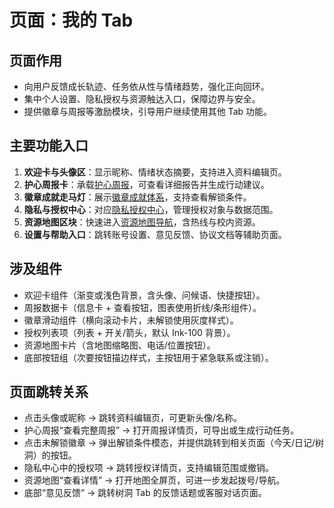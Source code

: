 # 页面：我的 Tab

## 页面作用
- 向用户反馈成长轨迹、任务依从性与情绪趋势，强化正向回环。
- 集中个人设置、隐私授权与资源触达入口，保障边界与安全。
- 提供徽章与周报等激励模块，引导用户继续使用其他 Tab 功能。

## 主要功能入口
1. **欢迎卡与头像区**：显示昵称、情绪状态摘要，支持进入资料编辑页。
2. **护心周报卡**：承载[护心周报](../功能文档/功能-护心周报.md)，可查看详细报告并生成行动建议。
3. **徽章成就走马灯**：展示[徽章成就体系](../功能文档/功能-徽章成就体系.md)，支持查看解锁条件。
4. **隐私与授权中心**：对应[隐私授权中心](../功能文档/功能-隐私授权中心.md)，管理授权对象与数据范围。
5. **资源地图区块**：快速进入[资源地图导航](../功能文档/功能-资源地图导航.md)，含热线与校内资源。
6. **设置与帮助入口**：跳转账号设置、意见反馈、协议文档等辅助页面。

## 涉及组件
- 欢迎卡组件（渐变或浅色背景，含头像、问候语、快捷按钮）。
- 周报数据卡（信息卡 + 查看按钮，图表使用折线/条形组件）。
- 徽章滑动组件（横向滚动卡片，未解锁使用灰度样式）。
- 授权列表项（列表 + 开关/箭头，默认 Ink-100 背景）。
- 资源地图卡片（含地图缩略图、电话/位置按钮）。
- 底部按钮组（次要按钮描边样式，主按钮用于紧急联系或注销）。

## 页面跳转关系
- 点击头像或昵称 → 跳转资料编辑页，可更新头像/名称。
- 护心周报“查看完整周报” → 打开周报详情页，可导出或生成行动任务。
- 点击未解锁徽章 → 弹出解锁条件模态，并提供跳转到相关页面（今天/日记/树洞）的按钮。
- 隐私中心中的授权项 → 跳转授权详情页，支持编辑范围或撤销。
- 资源地图“查看详情” → 打开地图全屏页，可进一步发起拨号/导航。
- 底部“意见反馈” → 跳转树洞 Tab 的反馈话题或客服对话页面。
